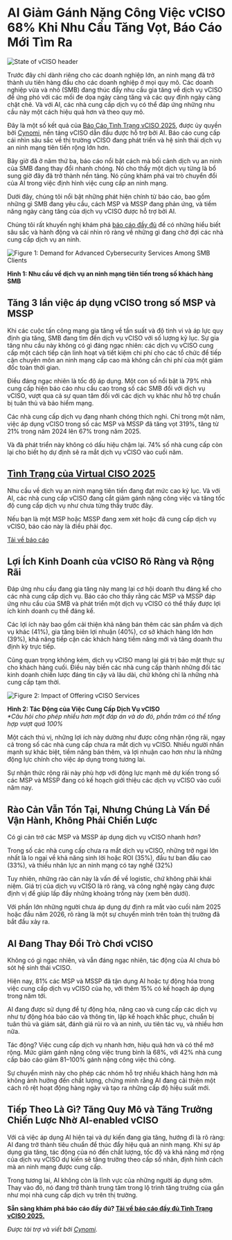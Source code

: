 # AI Giảm Gánh Nặng Công Việc vCISO 68% Khi Nhu Cầu Tăng Vọt, Báo Cáo Mới Tìm Ra

![State of vCISO header](https://www.bleepstatic.com/content/posts/2025/07/29/state-of-virtual-ciso-header.jpg)

Trước đây chỉ dành riêng cho các doanh nghiệp lớn, an ninh mạng đã trở thành ưu tiên hàng đầu cho các doanh nghiệp ở mọi quy mô. Các doanh nghiệp vừa và nhỏ (SMB) đang thúc đẩy nhu cầu gia tăng về dịch vụ vCISO để ứng phó với các mối đe dọa ngày càng tăng và các quy định ngày càng chặt chẽ. Và với AI, các nhà cung cấp dịch vụ có thể đáp ứng những nhu cầu này một cách hiệu quả hơn và theo quy mô.

Đây là một số kết quả của [Báo Cáo Tình Trạng vCISO 2025](https://cynomi.com/state-of-the-vciso-2025/?utm%5Fsource=bleepingcomputer&utm%5Fmedium=CS&utm%5Fcampaign=state-vCISO-2025-07-2025&lead%5Factivity=article), được ủy quyền bởi [Cynomi](https://cynomi.com/?utm%5Fsource=bleepingcomputer&utm%5Fmedium=CS&utm%5Fcampaign=state-vCISO-2025-07-2025&lead%5Factivity=article), nền tảng vCISO dẫn đầu được hỗ trợ bởi AI. Báo cáo cung cấp cái nhìn sâu sắc về thị trường vCISO đang phát triển và hệ sinh thái dịch vụ an ninh mạng tiên tiến rộng lớn hơn.

Bây giờ đã ở năm thứ ba, báo cáo nổi bật cách mà bối cảnh dịch vụ an ninh của SMB đang thay đổi nhanh chóng. Nó cho thấy một dịch vụ từng là bổ sung giờ đây đã trở thành nền tảng. Nó cũng khám phá vai trò chuyển đổi của AI trong việc định hình việc cung cấp an ninh mạng.

Dưới đây, chúng tôi nổi bật những phát hiện chính từ báo cáo, bao gồm những gì SMB đang yêu cầu, cách MSP và MSSP đang phản ứng, và tiềm năng ngày càng tăng của dịch vụ vCISO được hỗ trợ bởi AI.

Chúng tôi rất khuyến nghị khám phá [báo cáo đầy đủ](https://cynomi.com/state-of-the-vciso-2025/?utm%5Fsource=bleepingcomputer&utm%5Fmedium=CS&utm%5Fcampaign=state-vCISO-2025-07-2025&lead%5Factivity=article) để có những hiểu biết sâu sắc và hành động và cái nhìn rõ ràng về những gì đang chờ đợi các nhà cung cấp dịch vụ an ninh.

![Figure 1: Demand for Advanced Cybersecurity Services Among SMB Clients](https://www.bleepstatic.com/images/news/security/c/cynomi/ai-vciso-demand/demand-by-smb.jpg)

**Hình 1: Nhu cầu về dịch vụ an ninh mạng tiên tiến trong số khách hàng SMB**

## Tăng 3 lần việc áp dụng vCISO trong số MSP và MSSP

Khi các cuộc tấn công mạng gia tăng về tần suất và độ tinh vi và áp lực quy định gia tăng, SMB đang tìm đến dịch vụ vCISO với số lượng kỷ lục. Sự gia tăng nhu cầu này không có gì đáng ngạc nhiên: các dịch vụ vCISO cung cấp một cách tiếp cận linh hoạt và tiết kiệm chi phí cho các tổ chức để tiếp cận chuyên môn an ninh mạng cấp cao mà không cần chi phí của một giám đốc toàn thời gian.

Điều đáng ngạc nhiên là tốc độ áp dụng. Một con số nổi bật là 79% nhà cung cấp hiện báo cáo nhu cầu cao trong số các SMB đối với dịch vụ vCISO, vượt qua cả sự quan tâm đối với các dịch vụ khác như hỗ trợ chuẩn bị tuân thủ và bảo hiểm mạng.

Các nhà cung cấp dịch vụ đang nhanh chóng thích nghi. Chỉ trong một năm, việc áp dụng vCISO trong số các MSP và MSSP đã tăng vọt 319%, tăng từ 21% trong năm 2024 lên 67% trong năm 2025.

Và đà phát triển này không có dấu hiệu chậm lại. 74% số nhà cung cấp còn lại cho biết họ dự định sẽ ra mắt dịch vụ vCISO vào cuối năm.

## [Tình Trạng của Virtual CISO 2025](https://cynomi.com/state-of-the-vciso-2025/?utm%5Fsource=bleepingcomputer&utm%5Fmedium=CS&utm%5Fcampaign=state-vCISO-2025-07-2025&lead%5Factivity=article)

Nhu cầu về dịch vụ an ninh mạng tiên tiến đang đạt mức cao kỷ lục. Và với AI, các nhà cung cấp vCISO đang cắt giảm gánh nặng công việc và tăng tốc độ cung cấp dịch vụ như chưa từng thấy trước đây. 

Nếu bạn là một MSP hoặc MSSP đang xem xét hoặc đã cung cấp dịch vụ vCISO, báo cáo này là điều phải đọc.

[Tải về báo cáo](https://cynomi.com/state-of-the-vciso-2025/?utm%5Fsource=bleepingcomputer&utm%5Fmedium=CS&utm%5Fcampaign=state-vCISO-2025-07-2025&lead%5Factivity=article)

## Lợi Ích Kinh Doanh của vCISO Rõ Ràng và Rộng Rãi

Đáp ứng nhu cầu đang gia tăng này mang lại cơ hội doanh thu đáng kể cho các nhà cung cấp dịch vụ. Báo cáo cho thấy rằng các MSP và MSSP đáp ứng nhu cầu của SMB và phát triển một dịch vụ vCISO có thể thấy được lợi ích kinh doanh cụ thể đáng kể.

Các lợi ích này bao gồm cải thiện khả năng bán thêm các sản phẩm và dịch vụ khác (41%), gia tăng biên lợi nhuận (40%), cơ sở khách hàng lớn hơn (39%), khả năng tiếp cận các khách hàng tiềm năng mới và tăng doanh thu định kỳ trực tiếp.

Cũng quan trọng không kém, dịch vụ vCISO mang lại giá trị bảo mật thực sự cho khách hàng cuối. Điều này biến các nhà cung cấp thành những đối tác kinh doanh chiến lược đáng tin cậy và lâu dài, chứ không chỉ là những nhà cung cấp tạm thời.

![Figure 2: Impact of Offering vCISO Services](https://www.bleepstatic.com/images/news/security/c/cynomi/ai-vciso-demand/vciso-impact.jpg)

**Hình 2: Tác Động của Việc Cung Cấp Dịch Vụ vCISO**  
_\*Câu hỏi cho phép nhiều hơn một đáp án và do đó, phần trăm có thể tổng hợp vượt quá 100%_

Một cách thú vị, những lợi ích này dường như được công nhận rộng rãi, ngay cả trong số các nhà cung cấp chưa ra mắt dịch vụ vCISO. Nhiều người nhấn mạnh sự khác biệt, tiềm năng bán thêm, và lợi nhuận cao hơn như là những động lực chính cho việc áp dụng trong tương lai.

Sự nhận thức rộng rãi này phù hợp với động lực mạnh mẽ dự kiến trong số các MSP và MSSP đang có kế hoạch giới thiệu các dịch vụ vCISO vào cuối năm nay.

## Rào Cản Vẫn Tồn Tại, Nhưng Chúng Là Vấn Đề Vận Hành, Không Phải Chiến Lược

Có gì cản trở các MSP và MSSP áp dụng dịch vụ vCISO nhanh hơn?

Trong số các nhà cung cấp chưa ra mắt dịch vụ vCISO, những trở ngại lớn nhất là lo ngại về khả năng sinh lời hoặc ROI (35%), đầu tư ban đầu cao (33%), và thiếu nhân lực an ninh mạng có tay nghề (32%)

Tuy nhiên, những rào cản này là vấn đề về logistic, chứ không phải khái niệm. Giá trị của dịch vụ vCISO là rõ ràng, và công nghệ ngày càng được định vị để giúp lấp đầy những khoảng trống này (xem bên dưới).

Với phần lớn những người chưa áp dụng dự định ra mắt vào cuối năm 2025 hoặc đầu năm 2026, rõ ràng là một sự chuyển mình trên toàn thị trường đã bắt đầu xảy ra.

## AI Đang Thay Đổi Trò Chơi vCISO

Không có gì ngạc nhiên, và vẫn đáng ngạc nhiên, tác động của AI chưa bỏ sót hệ sinh thái vCISO.

Hiện nay, 81% các MSP và MSSP đã tận dụng AI hoặc tự động hóa trong việc cung cấp dịch vụ vCISO của họ, với thêm 15% có kế hoạch áp dụng trong năm tới.

AI đang được sử dụng để tự động hóa, nâng cao và cung cấp các dịch vụ như tự động hóa báo cáo và thông tin, lập kế hoạch khắc phục, chuẩn bị tuân thủ và giám sát, đánh giá rủi ro và an ninh, ưu tiên tác vụ, và nhiều hơn nữa.

Tác động? Việc cung cấp dịch vụ nhanh hơn, hiệu quả hơn và có thể mở rộng. Mức giảm gánh nặng công việc trung bình là 68%, với 42% nhà cung cấp báo cáo giảm 81–100% gánh nặng công việc thủ công.

Sự chuyển mình này cho phép các nhóm hỗ trợ nhiều khách hàng hơn mà không ảnh hưởng đến chất lượng, chứng minh rằng AI đang cải thiện một cách rõ rệt hoạt động hàng ngày và tạo ra những cấp độ hiệu suất mới.

## Tiếp Theo Là Gì? Tăng Quy Mô và Tăng Trưởng Chiến Lược Nhờ AI-enabled vCISO

Với cả việc áp dụng AI hiện tại và dự kiến đang gia tăng, hướng đi là rõ ràng: AI đang trở thành tiêu chuẩn để thúc đẩy hiệu quả an ninh mạng. Khi sự áp dụng gia tăng, tác động của nó đến chất lượng, tốc độ và khả năng mở rộng của dịch vụ vCISO dự kiến sẽ tăng trưởng theo cấp số nhân, định hình cách mà an ninh mạng được cung cấp.

Trong tương lai, AI không còn là lĩnh vực của những người áp dụng sớm. Thay vào đó, nó đang trở thành trung tâm trong lộ trình tăng trưởng của gần như mọi nhà cung cấp dịch vụ trên thị trường.

**Sẵn sàng khám phá báo cáo đầy đủ? [Tải về báo cáo đầy đủ Tình Trạng vCISO 2025.](https://cynomi.com/state-of-the-vciso-2025/?utm%5Fsource=bleepingcomputer&utm%5Fmedium=CS&utm%5Fcampaign=state-vCISO-2025-07-2025&lead%5Factivity=article)**

_Được tài trợ và viết bởi [Cynomi](https://cynomi.com/state-of-the-vciso-2025/?utm%5Fsource=bleepingcomputer&utm%5Fmedium=CS&utm%5Fcampaign=state-vCISO-2025-07-2025&lead%5Factivity=article)._